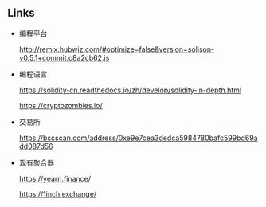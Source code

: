 ## Links

* 编程平台

  http://remix.hubwiz.com/#optimize=false&version=soljson-v0.5.1+commit.c8a2cb62.js

* 编程语言

  https://solidity-cn.readthedocs.io/zh/develop/solidity-in-depth.html

  https://cryptozombies.io/

* 交易所

  https://bscscan.com/address/0xe9e7cea3dedca5984780bafc599bd69add087d56

* 现有聚合器

  https://yearn.finance/

  https://1inch.exchange/

